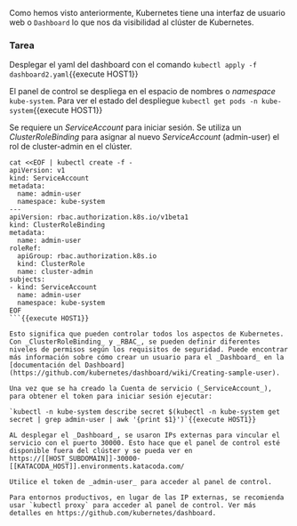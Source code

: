 Como hemos visto anteriormente, Kubernetes tiene una interfaz de usuario web o `Dashboard` lo que nos da visibilidad al clúster de Kubernetes.

### Tarea

Desplegar el yaml del dashboard con el comando `kubectl apply -f dashboard2.yaml`{{execute HOST1}}

El panel de control se despliega en el espacio de nombres o _namespace_ `kube-system`. Para ver el estado del despliegue `kubectl get pods -n kube-system`{{execute HOST1}}

Se requiere un _ServiceAccount_ para iniciar sesión. Se utiliza un _ClusterRoleBinding_ para asignar al nuevo _ServiceAccount_ (admin-user) el rol de cluster-admin en el clúster.

```
cat <<EOF | kubectl create -f - 
apiVersion: v1
kind: ServiceAccount
metadata:
  name: admin-user
  namespace: kube-system
---
apiVersion: rbac.authorization.k8s.io/v1beta1
kind: ClusterRoleBinding
metadata:
  name: admin-user
roleRef:
  apiGroup: rbac.authorization.k8s.io
  kind: ClusterRole
  name: cluster-admin
subjects:
- kind: ServiceAccount
  name: admin-user
  namespace: kube-system
EOF
```{{execute HOST1}}

Esto significa que pueden controlar todos los aspectos de Kubernetes. Con _ClusterRoleBinding_ y _RBAC_, se pueden definir diferentes niveles de permisos según los requisitos de seguridad. Puede encontrar más información sobre cómo crear un usuario para el _Dashboard_ en la [documentación del Dashboard](https://github.com/kubernetes/dashboard/wiki/Creating-sample-user).

Una vez que se ha creado la Cuenta de servicio (_ServiceAccount_), para obtener el token para iniciar sesión ejecutar:

`kubectl -n kube-system describe secret $(kubectl -n kube-system get secret | grep admin-user | awk '{print $1}')`{{execute HOST1}}

AL desplegar el _Dashboard_, se usaron IPs externas para vincular el servicio con el puerto 30000. Esto hace que el panel de control esté disponible fuera del clúster y se pueda ver en https://[[HOST_SUBDOMAIN]]-30000-[[KATACODA_HOST]].environments.katacoda.com/

Utilice el token de _admin-user_ para acceder al panel de control.

Para entornos productivos, en lugar de las IP externas, se recomienda usar `kubectl proxy` para acceder al panel de control. Ver más detalles en https://github.com/kubernetes/dashboard.